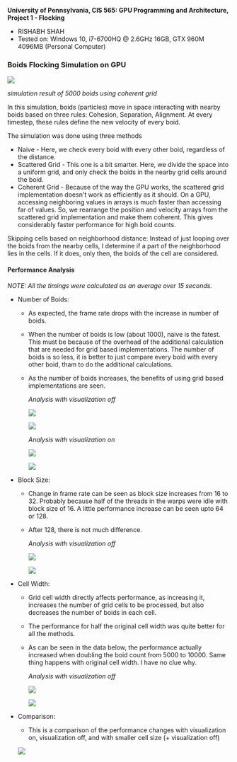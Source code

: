 **University of Pennsylvania, CIS 565: GPU Programming and Architecture,
Project 1 - Flocking**

* RISHABH SHAH
* Tested on: Windows 10, i7-6700HQ @ 2.6GHz 16GB, GTX 960M 4096MB (Personal Computer)

### Boids Flocking Simulation on GPU

![](./images/coherent_5000.gif)

*simulation result of 5000 boids using coherent grid*

In this simulation, boids (particles) move in space interacting with nearby boids based on three rules: Cohesion, Separation, Alignment. At every timestep, these rules define the new velocity of every boid.

The simulation was done using three methods
- Naive - Here, we check every boid with every other boid, regardless of the distance.
- Scattered Grid - This one is a bit smarter. Here, we divide the space into a uniform grid, and only check the boids in the nearby grid cells around the boid.
- Coherent Grid - Because of the way the GPU works, the scattered grid implementation doesn't work as efficiently as it should. On a GPU, accessing neighboring values in arrays is much faster than accessing far of values. So, we rearrange the position and velocity arrays from the scattered grid implementation and make them coherent. This gives considerably faster performance for high boid counts.

Skipping cells based on neighborhood distance: Instead of just looping over the boids from the nearby cells, I determine if a part of the neighborhood lies in the cells. If it does, only then, the boids of the cell are considered.

#### Performance Analysis
*NOTE: All the timings were calculated as an average over 15 seconds.*
- Number of Boids:
    -   As expected, the frame rate drops with the increase in number of boids.
    -   When the number of boids is low (about 1000), naive is the fatest. This must be because of the overhead of the additional calculation that are needed for grid based implementations. The number of boids is so less, it is better to just compare every boid with every other boid, tham to do the additional calculations.
    -   As the number of boids increases, the benefits of using grid based implementations are seen.

        *Analysis with visualization off*

        ![](./images/boidsvsfps.png)

        ![](./images/chart_boids.png)

        *Analysis with visualization on*

        ![](./images/viz.png)

        ![](./images/chart_viz.png)

-   Block Size:
    -   Change in frame rate can be seen as block size increases from 16 to 32. Probably because half of the threads in the warps were idle with block size of 16. A little performance increase can be seen upto 64 or 128.
    -   After 128, there is not much difference.

        *Analysis with visualization off*

        ![](./images/blocksizevsfps.png)

        ![](./images/chart_blocksize.png)

-   Cell Width:
    -   Grid cell width directly affects performance, as increasing it, increases the number of grid cells to be processed, but also decreases the number of boids in each cell.
    -   The performance for half the original cell width was quite better for all the methods.
    -   As can be seen in the data below, the performance actually increased when doubling the boid count from 5000 to 10000. Same thing happens with original cell width. I have no clue why.

        *Analysis with visualization off*

        ![](./images/halfcellwidth.png)

        ![](./images/chart_halfcellwidth.png)

-   Comparison:
    -   This is a comparison of the performance changes with visualization on, visualization off, and with smaller cell size (+ visualization off)

    ![](./images/chart_comparison.png)
